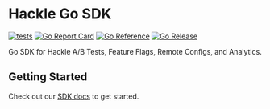 # Hackle Go SDK
[![tests](https://github.com/hackle-io/hackle-go-sdk/actions/workflows/test.yml/badge.svg)](https://github.com/hackle-io/hackle-go-sdk/actions/workflows/test.yml)
[![Go Report Card](https://goreportcard.com/badge/github.com/hackle-io/hackle-go-sdk)](https://goreportcard.com/report/github.com/hackle-io/hackle-go-sdk)
[![Go Reference](https://pkg.go.dev/badge/github.com/hackle-io/hackle-go-sdk.svg)](https://pkg.go.dev/github.com/hackle-io/hackle-go-sdk)
[![Go Release](https://img.shields.io/github/v/release/hackle-io/hackle-go-sdk)](https://github.com/hackle-io/hackle-go-sdk/releases)

Go SDK for Hackle A/B Tests, Feature Flags, Remote Configs, and Analytics.

## Getting Started
Check out our [SDK docs](https://docs.hackle.io/docs/go-sdk-init) to get started.
